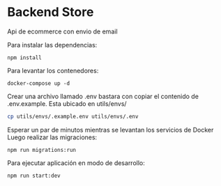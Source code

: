 # Backend Store

Api de ecommerce con envio de email

Para instalar las dependencias:

```nodejs
npm install
```

Para levantar los contenedores:

```docker
docker-compose up -d
```

Crear una archivo llamado .env bastara con copiar el contenido de .env.example.
Esta ubicado en utils/envs/

```bash
cp utils/envs/.example.env utils/envs/.env
```

Esperar un par de minutos mientras se levantan los servicios de Docker
Luego realizar las migraciones:

```nodejs
npm run migrations:run
```

Para ejecutar aplicación en modo de desarrollo:

```nodejs
npm run start:dev
```
